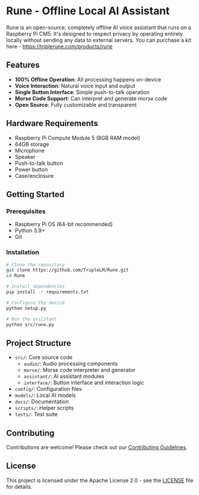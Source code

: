 # Rune - Offline Local AI Assistant

Rune is an open-source, completely offline AI voice assistant that runs on a Raspberry Pi CM5. It's designed to respect privacy by operating entirely locally without sending any data to external servers. You can purchase a kit here - https://triplerune.com/products/rune

## Features

- **100% Offline Operation**: All processing happens on-device
- **Voice Interaction**: Natural voice input and output
- **Single Button Interface**: Simple push-to-talk operation
- **Morse Code Support**: Can interpret and generate morse code
- **Open Source**: Fully customizable and transparent

## Hardware Requirements

- Raspberry Pi Compute Module 5 (8GB RAM model)
- 64GB storage
- Microphone
- Speaker
- Push-to-talk button
- Power button
- Case/enclosure

## Getting Started

### Prerequisites

- Raspberry Pi OS (64-bit recommended)
- Python 3.9+
- Git

### Installation

```bash
# Clone the repository
git clone https://github.com/TripleLM/Rune.git
cd Rune

# Install dependencies
pip install -r requirements.txt

# Configure the device
python setup.py

# Run the assistant
python src/rune.py
```

## Project Structure

- `src/`: Core source code
  - `audio/`: Audio processing components
  - `morse/`: Morse code interpreter and generator
  - `assistant/`: AI assistant modules
  - `interface/`: Button interface and interaction logic
- `config/`: Configuration files
- `models/`: Local AI models
- `docs/`: Documentation
- `scripts/`: Helper scripts
- `tests/`: Test suite

## Contributing

Contributions are welcome! Please check out our [Contributing Guidelines](CONTRIBUTING.md).

## License

This project is licensed under the Apache License 2.0 - see the [LICENSE](LICENSE) file for details. 
